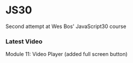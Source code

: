 # JS30
Second attempt at Wes Bos' JavaScript30 course

### Latest Video
Module 11: Video Player (added full screen button)
